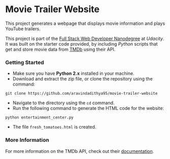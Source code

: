 # Movie Trailer Website
This project generates a webpage that displays movie information and plays YouTube trailers.

This project is part of the [Full Stack Web Developer Nanodegree](https://www.udacity.com/course/full-stack-web-developer-nanodegree--nd004) at _Udacity_. It was built on the starter code provided, by including _Python_ scripts that get and store movie data from [TMDb](https://www.themoviedb.org/) using their API.

### Getting Started
- Make sure you have **Python 2.x** installed in your machine.
- Download and extract the zip file, or clone the repository using the command:
```
git clone https://github.com/aravindadithya95/movie-trailer-website
```
- Navigate to the directory using the `cd` command.
- Run the following command to generate the HTML code for the website:
```
python entertainment_center.py
```
- The file `fresh_tomatoes.html` is created.

### More Information

For more information on the TMDb API, check out their [documentation](https://www.themoviedb.org/documentation/api).
